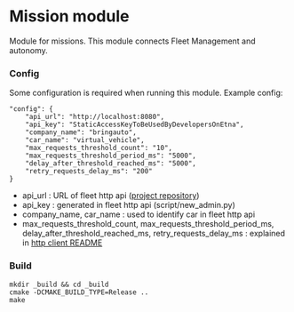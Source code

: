 # Mission module

Module for missions. This module connects Fleet Management and autonomy.

### Config

Some configuration is required when running this module. Example config:

```
"config": {
    "api_url": "http://localhost:8080",
    "api_key": "StaticAccessKeyToBeUsedByDevelopersOnEtna",
    "company_name": "bringauto",
    "car_name": "virtual_vehicle",
    "max_requests_threshold_count": "10",
    "max_requests_threshold_period_ms": "5000",
    "delay_after_threshold_reached_ms": "5000",
    "retry_requests_delay_ms": "200"
}
```

- api_url : URL of fleet http api ([project repository](https://gitlab.bringauto.com/bring-auto/fleet-protocol-v2/http-api/fleet-v2-http-api))
- api_key : generated in fleet http api (script/new_admin.py)
- company_name, car_name : used to identify car in fleet http api
- max_requests_threshold_count, max_requests_threshold_period_ms, delay_after_threshold_reached_ms, retry_requests_delay_ms : explained in [http client README](./lib/fleet-v2-http-client/README.md)

### Build

```
mkdir _build && cd _build
cmake -DCMAKE_BUILD_TYPE=Release ..
make
```
